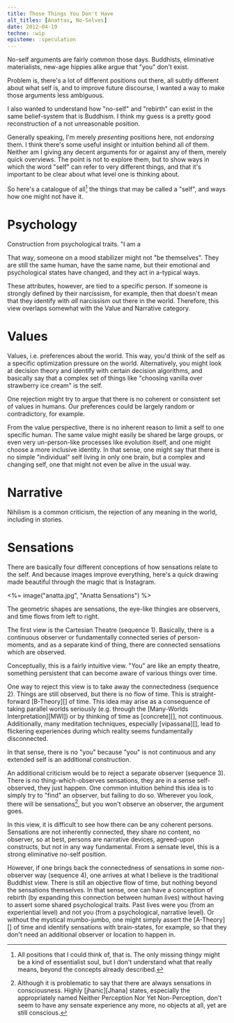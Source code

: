 ```yaml
---
title: Those Things You Don't Have
alt_titles: [Anattas, No-Selves]
date: 2012-04-19
techne: :wip
episteme: :speculation
---
```


No-self arguments are fairly common those days. Buddhists, eliminative materialists, new-age hippies alike argue that "you" don't exist.

Problem is, there's a lot of different positions out there, all subtly different about what self is, and to improve future discourse, I wanted a way to make those arguments less ambiguous.

I also wanted to understand how "no-self" and "rebirth" can exist in the same belief-system that is Buddhism. I think my guess is a pretty good reconstruction of a not unreasonable position.

Generally speaking, I'm merely *presenting* positions here, not *endorsing* them. I think there's some useful insight or intuition behind all of them. Neither am I giving any decent arguments for or against any of them, merely quick overviews. The point is not to explore them, but to show ways in which the word "self" can refer to very different things, and that it's important to be clear about what level one is thinking about.

So here's a catalogue of all[^all] the things that may be called a "self", and ways how one might not have it.

[^all]: All positions that I could think of, that is. The only missing thingy might be a kind of essentialist soul, but I don't understand what that really means, beyond the concepts already described.

# Psychology

Construction from psychological traits. "I am a 

That way, someone on a mood stabilizer might not "be themselves". They are still the same human, have the same name, but their emotional and psychological states have changed, and they act in a-typical ways.

These attributes, however, are tied to a specific person. If someone is strongly defined by their narcissism, for example, then that doesn't mean that they identify with *all* narcissism out there in the world. Therefore, this view overlaps somewhat with the Value and Narrative category.

# Values

Values, i.e. preferences about the world. This way, you'd think of the self as a specific optimization pressure on the world. Alternatively, you might look at decision theory and identify with certain decision algorithms, and basically say that a complex set of things like "choosing vanilla over strawberry ice cream" is the self.

One rejection might try to argue that there is no coherent or consistent set of values in humans. Our preferences could be largely random or contradictory, for example.

From the value perspective, there is no inherent reason to limit a self to one specific human. The same value might easily be shared be large groups, or even very un-person-like processes like evolution itself, and one might choose a more inclusive identity. In that sense, one might say that there is no simple "individual" self living in only one brain, but a complex and changing self, one that might not even be alive in the usual way.

# Narrative



Nihilism is a common criticism, the rejection of any meaning in the world, including in stories. 

# Sensations

There are basically four different conceptions of how sensations relate to the self. And because images improve everything, here's a quick drawing made beautiful through the magic that is Instagram.

<%= image("anatta.jpg", "Anatta Sensations") %>

The geometric shapes are sensations, the eye-like thingies are observers, and time flows from left to right.

The first view is the Cartesian Theatre (sequence 1). Basically, there is a continuous observer or fundamentally connected series of person-moments, and as a separate kind of thing, there are connected sensations which are observed.

Conceptually, this is a fairly intuitive view. "You" are like an empty theatre, something persistent that can become aware of various things over time.

One way to reject this view is to take away the connectedness (sequence 2). Things are still observed, but there is no flow of time. This is straight-forward [B-Theory][] of time. This idea may arise as a consequence of taking parallel worlds seriously (e.g. through the [Many-Worlds Interpretation][MWI]) or by thinking of time as [concrete][], not continuous. Additionally, many meditation techniques, especially [vipassana][], lead to flickering experiences during which reality seems fundamentally disconnected.

In that sense, there is no "you" because "you" is not continuous and any extended self is an additional construction.

An additional criticism would be to reject a separate observer (sequence 3). There is no thing-which-observes sensations, they are in a sense self-observed, they just happen. One common intuition behind this idea is to simply try to "find" an observer, but failing to do so. Wherever you look, there will be sensations[^neither], but you won't observe an observer, the argument goes.

[^neither]: Although it is problematic to say that there are always sensations in consciousness. Highly [jhanic][Jhana] states, especially the appropriately named Neither Perception Nor Yet Non-Perception, don't seem to have any sensate experience any more, no objects at all, yet are still conscious. 

In this view, it is difficult to see how there can be any coherent persons. Sensations are not inherently connected, they share no content, no observer, so at best, persons are narrative devices, agreed-upon constructs, but not in any way fundamental. From a sensate level, this is a strong eliminative no-self position.

However, if one brings back the connectedness of sensations in some non-observer way (sequence 4), one arrives at what I believe is the traditional Buddhist view. There is still an objective flow of time, but nothing beyond the sensations themselves. In that sense, one can have a conception of rebirth (by expanding this connection between human lives) without having to assert some shared psychological traits. Past lives were you (from an experiential level) and not you (from a psychological, narrative level). Or without the mystical mumbo-jumbo, one might simply assert the [A-Theory][] of time and identify sensations with brain-states, for example, so that they don't need an additional observer or location to happen in.

